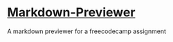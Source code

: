 # [Markdown-Previewer](https://xahooligan.github.io/Markdown-Previewer/)
A markdown previewer for a freecodecamp assignment

